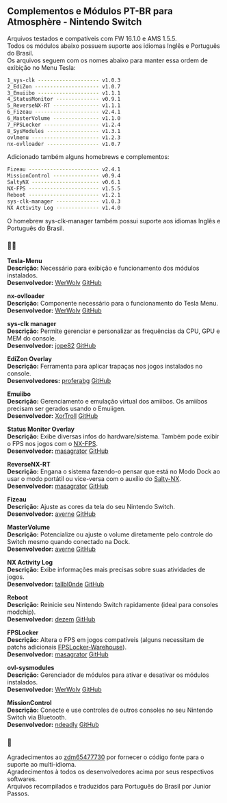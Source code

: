 ## Complementos e Módulos PT-BR para Atmosphère - Nintendo Switch  

Arquivos testados e compatíveis com FW 16.1.0 e AMS 1.5.5.  
Todos os módulos abaixo possuem suporte aos idiomas Inglês e Português do Brasil.  
Os arquivos seguem com os nomes abaixo para manter essa ordem de exibição no Menu Tesla:  
```sh
1_sys-clk -------------------- v1.0.3 
2_EdiZon --------------------- v1.0.7 
3_Emuiibo -------------------- v1.1.1 
4_StatusMonitor -------------- v0.9.1 
5_ReverseNX-RT --------------- v1.1.1 
6_Fizeau --------------------- v2.4.1
6_MasterVolume --------------- v1.1.0 
7_FPSLocker ------------------ v1.2.4 
8_SysModules ----------------- v1.3.1 
ovlmenu ---------------------- v1.2.3 
nx-ovlloader ----------------- v1.0.7
```

Adicionado também alguns homebrews e complementos:  
```sh 
Fizeau ----------------------- v2.4.1
MissionControl --------------- v0.9.4 
SaltyNX ---------------------- v0.6.1 
NX-FPS ----------------------- v1.5.5 
Reboot ----------------------- v1.2.1 
sys-clk-manager -------------- v1.0.3 
NX Activity Log -------------- v1.4.0 
```
O homebrew sys-clk-manager também possui suporte aos idiomas Inglês e Português do Brasil.  

### 👨‍💻 

**Tesla-Menu**  
**Descrição:** Necessário para exibição e funcionamento dos módulos instalados.  
**Desenvolvedor:** [WerWolv](https://github.com/WerWolv) [GitHub](https://github.com/WerWolv/Tesla-Menu)  

**nx-ovlloader**  
**Descrição:** Componente necessário para o funcionamento do Tesla Menu.  
**Desenvolvedor:** [WerWolv](https://github.com/WerWolv) [GitHub](https://github.com/WerWolv/nx-ovlloader)  

**sys-clk manager**  
**Descrição:** Permite gerenciar e personalizar as frequências da CPU, GPU e MEM do console.  
**Desenvolvedor:** [jope82](https://github.com/jope82) [GitHub](https://github.com/jope82/sys-clk-uncapped-gpu-and-other-extras)  

**EdiZon Overlay**  
**Descrição:** Ferramenta para aplicar trapaças nos jogos instalados no console.  
**Desenvolvedores:** [proferabg](https://github.com/proferabg) [GitHub](https://github.com/proferabg/EdiZon-Overlay)  

**Emuiibo**  
**Descrição:** Gerenciamento e emulação virtual dos amiibos. Os amiibos precisam ser gerados usando o Emuiigen.  
**Desenvolvedor:** [XorTroll](https://github.com/XorTroll) [GitHub](https://github.com/XorTroll/emuiibo)  

**Status Monitor Overlay**  
**Descrição:** Exibe diversas infos do hardware/sistema. Também pode exibir o FPS nos jogos com o [NX-FPS](https://github.com/masagrator/NX-FPS).  
**Desenvolvedor:** [masagrator](https://github.com/masagrator) [GitHub](https://github.com/masagrator/Status-Monitor-Overlay)  

**ReverseNX-RT**  
**Descrição:** Engana o sistema fazendo-o pensar que está no Modo Dock ao usar o modo portátil ou vice-versa com o auxílio do [Salty-NX](https://github.com/masagrator/SaltyNX).  
**Desenvolvedor:** [masagrator](https://github.com/masagrator) [GitHub](https://github.com/masagrator/ReverseNX-RT)  

**Fizeau**  
**Descrição:** Ajuste as cores da tela do seu Nintendo Switch.  
**Desenvolvedor:** [averne](https://github.com/averne) [GitHub](https://github.com/averne/Fizeau)  

**MasterVolume**  
**Descrição:** Potencialize ou ajuste o volume diretamente pelo controle do Switch mesmo quando conectado na Dock.  
**Desenvolvedor:** [averne](https://github.com/averne) [GitHub](https://github.com/averne/MasterVolume)  

**NX Activity Log**  
**Descrição:** Exibe informações mais precisas sobre suas atividades de jogos.  
**Desenvolvedor:** [tallbl0nde](https://github.com/tallbl0nde) [GitHub](https://github.com/tallbl0nde/NX-Activity-Log)  

**Reboot**  
**Descrição:** Reinicie seu Nintendo Switch rapidamente (ideal para consoles modchip).  
**Desenvolvedor:** [dezem](https://github.com/dezem) [GitHub](https://github.com/dezem/Safe_Reboot)  

**FPSLocker**  
**Descrição:** Altera o FPS em jogos compatíveis (alguns necessitam de patchs adicionais [FPSLocker-Warehouse](https://github.com/masagrator/FPSLocker-Warehouse)).  
**Desenvolvedor:** [masagrator](https://github.com/masagrator) [GitHub](https://github.com/masagrator/FPSLocker)  

**ovl-sysmodules**  
**Descrição:** Gerenciador de módulos para ativar e desativar os módulos instalados.  
**Desenvolvedor:** [WerWolv](https://github.com/WerWolv) [GitHub](https://github.com/WerWolv/ovl-sysmodules)  

**MissionControl**  
**Descrição:** Conecte e use controles de outros consoles no seu Nintendo Switch via Bluetooth.  
**Desenvolvedor:** [ndeadly](https://github.com/ndeadly) [GitHub](https://github.com/ndeadly/MissionControl)  

### 📝  
Agradecimentos ao [zdm65477730](https://github.com/zdm65477730) por fornecer o código fonte para o suporte ao multi-idioma.  
Agradecimentos à todos os desenvolvedores acima por seus respectivos softwares.  
Arquivos recompilados e traduzidos para Português do Brasil por Junior Passos.  


